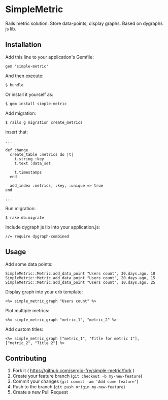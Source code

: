 # SimpleMetric

Rails metric solution. Store data-points, display graphs. Based on dygraphs js lib.

## Installation

Add this line to your application's Gemfile:

    gem 'simple-metric'

And then execute:

    $ bundle

Or install it yourself as:

    $ gem install simple-metric

Add migration:

    $ rails g migration create_metrics

Insert that:
    
    ...

    def change
      create_table :metrics do |t|
        t.string :key
        t.text :data_set

        t.timestamps
      end

      add_index :metrics, :key, :unique => true
    end

    ...

Run migration:

    $ rake db:migrate


Include dygraph js lib into your application.js:

    //= require dygraph-combined

## Usage

Add some data points:

    SimpleMetric::Metric.add_data_point "Users count", 30.days.ago, 10
    SimpleMetric::Metric.add_data_point "Users count", 20.days.ago, 15
    SimpleMetric::Metric.add_data_point "Users count", 10.days.ago, 25

Display graph into your erb template:

    <%= simple_metric_graph "Users count" %>

Plot multiple metrics:

    <%= simple_metric_graph "metric_1", "metric_2" %>

Add custom titles:

    <%= simple_metric_graph ["metric_1", "Title for metric 1"], ["metric_2", "Title 2"] %>


## Contributing

1. Fork it ( https://github.com/sergio-fry/simple-metric/fork )
2. Create your feature branch (`git checkout -b my-new-feature`)
3. Commit your changes (`git commit -am 'Add some feature'`)
4. Push to the branch (`git push origin my-new-feature`)
5. Create a new Pull Request
